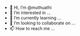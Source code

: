 - 👋 Hi, I’m @muthuathi
- 👀 I’m interested in ...
- 🌱 I’m currently learning ...
- 💞️ I’m looking to collaborate on ...
- 📫 How to reach me ...

<!---
muthuathi/muthuathi is a ✨ special ✨ repository because its `README.md` (this file) appears on your GitHub profile.
You can click the Preview link to take a look at your changes.
--->
